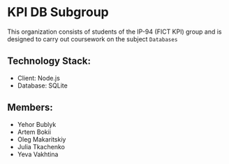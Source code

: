 # KPI DB Subgroup
This organization consists of students of the IP-94 (FICT KPI) group and is designed to carry out coursework on the subject `Databases`

## Technology Stack:
- Client: Node.js
- Database: SQLite

## Members:
- Yehor Bublyk
- Artem Bokii
- Oleg Makaritskiy
- Julia Tkachenko
- Yeva Vakhtina

